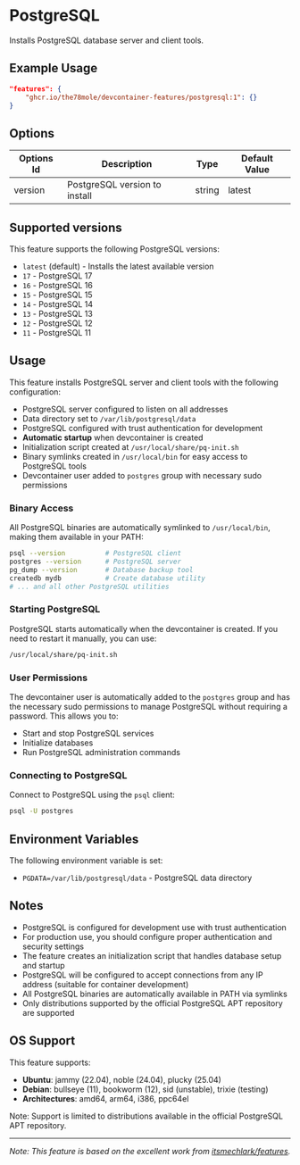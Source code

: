 # PostgreSQL

Installs PostgreSQL database server and client tools.

## Example Usage

```json
"features": {
    "ghcr.io/the78mole/devcontainer-features/postgresql:1": {}
}
```

## Options

| Options Id | Description                   | Type   | Default Value |
| ---------- | ----------------------------- | ------ | ------------- |
| version    | PostgreSQL version to install | string | latest        |

## Supported versions

This feature supports the following PostgreSQL versions:

- `latest` (default) - Installs the latest available version
- `17` - PostgreSQL 17
- `16` - PostgreSQL 16
- `15` - PostgreSQL 15
- `14` - PostgreSQL 14
- `13` - PostgreSQL 13
- `12` - PostgreSQL 12
- `11` - PostgreSQL 11

## Usage

This feature installs PostgreSQL server and client tools with the following
configuration:

- PostgreSQL server configured to listen on all addresses
- Data directory set to `/var/lib/postgresql/data`
- PostgreSQL configured with trust authentication for development
- **Automatic startup** when devcontainer is created
- Initialization script created at `/usr/local/share/pq-init.sh`
- Binary symlinks created in `/usr/local/bin` for easy access to PostgreSQL tools
- Devcontainer user added to `postgres` group with necessary sudo permissions

### Binary Access

All PostgreSQL binaries are automatically symlinked to `/usr/local/bin`,
making them available in your PATH:

```bash
psql --version          # PostgreSQL client
postgres --version      # PostgreSQL server
pg_dump --version       # Database backup tool
createdb mydb           # Create database utility
# ... and all other PostgreSQL utilities
```

### Starting PostgreSQL

PostgreSQL starts automatically when the devcontainer is created. If you need to
restart it manually, you can use:

```bash
/usr/local/share/pq-init.sh
```

### User Permissions

The devcontainer user is automatically added to the `postgres` group and has the
necessary sudo permissions to manage PostgreSQL without requiring a password.
This allows you to:

- Start and stop PostgreSQL services
- Initialize databases
- Run PostgreSQL administration commands

### Connecting to PostgreSQL

Connect to PostgreSQL using the `psql` client:

```bash
psql -U postgres
```

## Environment Variables

The following environment variable is set:

- `PGDATA=/var/lib/postgresql/data` - PostgreSQL data directory

## Notes

- PostgreSQL is configured for development use with trust authentication
- For production use, you should configure proper authentication and security settings
- The feature creates an initialization script that handles database setup and startup
- PostgreSQL will be configured to accept connections from any IP address
  (suitable for container development)
- All PostgreSQL binaries are automatically available in PATH via symlinks
- Only distributions supported by the official PostgreSQL APT repository are
  supported

## OS Support

This feature supports:

- **Ubuntu**: jammy (22.04), noble (24.04), plucky (25.04)
- **Debian**: bullseye (11), bookworm (12), sid (unstable), trixie (testing)
- **Architectures**: amd64, arm64, i386, ppc64el

Note: Support is limited to distributions available in the official PostgreSQL
APT repository.

---

_Note: This feature is based on the excellent work from
[itsmechlark/features](https://github.com/itsmechlark/features)._
